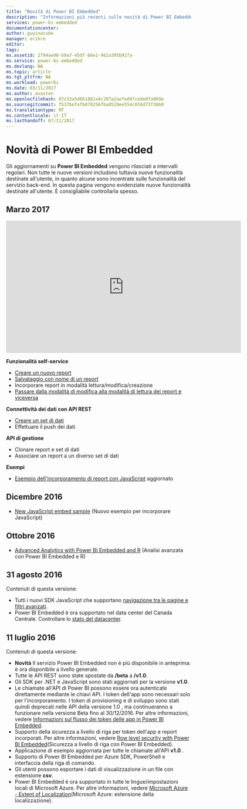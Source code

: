 ```yaml
---
title: "Novità di Power BI Embedded"
description: "Informazioni più recenti sulle novità di Power BI Embedded"
services: power-bi-embedded
documentationcenter: 
author: guyinacube
manager: erikre
editor: 
tags: 
ms.assetid: 2794ae98-b9a7-45df-b6e1-962a395b91fa
ms.service: power-bi-embedded
ms.devlang: NA
ms.topic: article
ms.tgt_pltfrm: NA
ms.workload: powerbi
ms.date: 03/11/2017
ms.author: asaxton
ms.openlocfilehash: 07c53a5d6b1881a4c207a2aefed9fcede0fa069e
ms.sourcegitcommit: f537befafb079256fba0529ee554c034d73f36b0
ms.translationtype: MT
ms.contentlocale: it-IT
ms.lasthandoff: 07/11/2017
---
```

# <a name="whats-new-in-power-bi-embedded"></a>Novità di Power BI Embedded

Gli aggiornamenti su **Power BI Embedded** vengono rilasciati a intervalli regolari. Non tutte le nuove versioni includono tuttavia nuove funzionalità destinate all'utente, in quanto alcune sono incentrate sulle funzionalità del servizio back-end. In questa pagina vengono evidenziate nuove funzionalità destinate all'utente. È consigliabile controllarla spesso.

## <a name="march-2017"></a>Marzo 2017

<iframe width="640" height="360" src="https://www.youtube.com/embed/ibuN4DzCl5c?showinfo=0" frameborder="0" allowfullscreen></iframe>

**Funzionalità self-service**

* [Creare un nuovo report](power-bi-embedded-create-report-from-dataset.md)
* [Salvataggio con nome di un report](power-bi-embedded-save-reports.md)
* Incorporare report in modalità lettura/modifica/creazione 
* [Passare dalla modalità di modifica alla modalità di lettura dei report e viceversa](power-bi-embedded-toggle-mode.md)

**Connettività dei dati con API REST**

* [Creare un set di dati](https://msdn.microsoft.com/library/azure/mt778875.aspx)
* Effettuare il push dei dati 

**API di gestione**

* Clonare report e set di dati
* Associare un report a un diverso set di dati

**Esempi**

* [Esempio dell'incorporamento di report con JavaScript](https://microsoft.github.io/PowerBI-JavaScript/demo) aggiornato

## <a name="december-2016"></a>Dicembre 2016

* [New JavaScript embed sample](https://microsoft.github.io/PowerBI-JavaScript/demo/) (Nuovo esempio per incorporare JavaScript)

## <a name="october-2016"></a>Ottobre 2016

* [Advanced Analytics with Power BI Embedded and R](https://powerbi.microsoft.com/blog/r-in-pbie/) (Analisi avanzata con Power BI Embedded e R)

## <a name="august-31st-2016"></a>31 agosto 2016
Contenuti di questa versione:

* Tutti i nuovi SDK JavaScript che supportano [navigazione tra le pagine e filtri avanzati](power-bi-embedded-interact-with-reports.md).
* Power BI Embedded è ora supportato nel data center del Canada Centrale. Controllare lo [stato del datacenter](https://azure.microsoft.com/status/).

## <a name="july-11th-2016"></a>11 luglio 2016
Contenuti di questa versione:

* **Novità** Il servizio Power BI Embedded non è più disponibile in anteprima: è ora disponibile a livello generale.  
* Tutte le API REST sono state spostate da **/beta** a **/v1.0**.
* Gli SDK per .NET e JavaScript sono stati aggiornati per la versione **v1.0**.
* Le chiamate all'API di Power BI possono essere ora autenticate direttamente mediante le chiavi API. I token dell'app sono necessari solo per l'incorporamento. I token di provisioning e di sviluppo sono stati quindi deprecati nelle API della versione 1.0 , ma continueranno a funzionare nella versione Beta fino al 30/12/2016. Per altre informazioni, vedere [Informazioni sul flusso dei token delle app in Power BI Embedded](power-bi-embedded-app-token-flow.md).
* Supporto della sicurezza a livello di riga per token dell'app e report incorporati. Per altre informazioni, vedere [Row level security with Power BI Embedded](power-bi-embedded-rls.md)(Sicurezza a livello di riga con Power BI Embedded).
* Applicazione di esempio aggiornata per tutte le chiamate all'API **v1.0** .
* Supporto di Power BI Embedded per Azure SDK, PowerShell e interfaccia della riga di comando.
* Gli utenti possono esportare i dati di visualizzazione in un file con estensione **csv**.
* Power BI Embedded è ora supportato in tutte le lingue/impostazioni locali di Microsoft Azure. Per altre informazioni, vedere [Microsoft Azure - Extent of Localization](http://social.technet.microsoft.com/wiki/contents/articles/4234.windows-azure-extent-of-localization.aspx)(Microsoft Azure: estensione della localizzazione).

